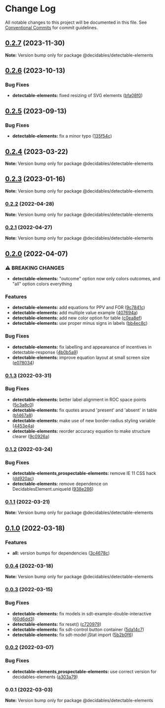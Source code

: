 # Change Log

All notable changes to this project will be documented in this file.
See [Conventional Commits](https://conventionalcommits.org) for commit guidelines.

## [0.2.7](https://github.com/decidables/decidables/compare/@decidables/detectable-elements@0.2.6...@decidables/detectable-elements@0.2.7) (2023-11-30)

**Note:** Version bump only for package @decidables/detectable-elements





## [0.2.6](https://github.com/decidables/decidables/compare/@decidables/detectable-elements@0.2.5...@decidables/detectable-elements@0.2.6) (2023-10-13)


### Bug Fixes

* **detectable-elements:** fixed resizing of SVG elements ([bfa08f0](https://github.com/decidables/decidables/commit/bfa08f09e288153d9b0e5b0086f3fdfee64252f3))



## [0.2.5](https://github.com/decidables/decidables/compare/@decidables/detectable-elements@0.2.4...@decidables/detectable-elements@0.2.5) (2023-09-13)


### Bug Fixes

* **detectable-elements:** fix a minor typo ([135f54c](https://github.com/decidables/decidables/commit/135f54c7cf3a4b03d26630ac443887c5faffc89d))



## [0.2.4](https://github.com/decidables/decidables/compare/@decidables/detectable-elements@0.2.3...@decidables/detectable-elements@0.2.4) (2023-03-22)

**Note:** Version bump only for package @decidables/detectable-elements





## [0.2.3](https://github.com/decidables/decidables/compare/@decidables/detectable-elements@0.2.2...@decidables/detectable-elements@0.2.3) (2023-01-16)

**Note:** Version bump only for package @decidables/detectable-elements





### [0.2.2](https://github.com/decidables/decidables/compare/@decidables/detectable-elements@0.2.1...@decidables/detectable-elements@0.2.2) (2022-04-28)

**Note:** Version bump only for package @decidables/detectable-elements





### [0.2.1](https://github.com/decidables/decidables/compare/@decidables/detectable-elements@0.2.0...@decidables/detectable-elements@0.2.1) (2022-04-27)

**Note:** Version bump only for package @decidables/detectable-elements





## [0.2.0](https://github.com/decidables/decidables/compare/@decidables/detectable-elements@0.1.3...@decidables/detectable-elements@0.2.0) (2022-04-07)


### ⚠ BREAKING CHANGES

* **detectable-elements:** "outcome" option now only colors outcomes, and "all" option colors everything

### Features

* **detectable-elements:** add equations for PPV and FOR ([9c7841c](https://github.com/decidables/decidables/commit/9c7841ceede9c553a9bfa0b6cfe685d65b8bdc03))
* **detectable-elements:** add multiple value example ([407694a](https://github.com/decidables/decidables/commit/407694a884ead989ffeb1b1fd3dfa4436705d653))
* **detectable-elements:** add new color option for table ([c0ea8ef](https://github.com/decidables/decidables/commit/c0ea8ef619816eb2f5d6ebcc0e64aefa9e871df7))
* **detectable-elements:** use proper minus signs in labels ([bb4ec8c](https://github.com/decidables/decidables/commit/bb4ec8cf28465fa1ce452e5a77d459a4a04fd976))


### Bug Fixes

* **detectable-elements:** fix labelling and appeareance of incentives in detectable-response ([4b0b5a9](https://github.com/decidables/decidables/commit/4b0b5a9fc294672fc0610d5489231dbc6e363850))
* **detectable-elements:** improve equation layout at small screen size ([e078034](https://github.com/decidables/decidables/commit/e07803402880ece793947d0dd4c87747b6ff7f06))



### [0.1.3](https://github.com/decidables/decidables/compare/@decidables/detectable-elements@0.1.2...@decidables/detectable-elements@0.1.3) (2022-03-31)


### Bug Fixes

* **detectable-elements:** better label alignment in ROC space points ([5c3a8c0](https://github.com/decidables/decidables/commit/5c3a8c0657160e4f1a4bf31c88f939f6ab9829c9))
* **detectable-elements:** fix quotes around 'present' and 'absent' in table ([b1467a8](https://github.com/decidables/decidables/commit/b1467a8e58bdd8f6c3fef2cfaca43b241e3efc59))
* **detectable-elements:** make use of new border-radius styling variable ([4453e4a](https://github.com/decidables/decidables/commit/4453e4a1a135906808f8e74cbb14396a31d31b8a))
* **detectable-elements:** reorder accuracy equation to make structure clearer ([9c0926a](https://github.com/decidables/decidables/commit/9c0926ae73af94005e18b0dab3459632209b6331))



### [0.1.2](https://github.com/decidables/decidables/compare/@decidables/detectable-elements@0.1.1...@decidables/detectable-elements@0.1.2) (2022-03-24)


### Bug Fixes

* **detectable-elements,prospectable-elements:** remove IE 11 CSS hack ([dd920ac](https://github.com/decidables/decidables/commit/dd920ac9934cc74a4303a9753771818273aecf71))
* **detectable-elements:** remove dependence on DecidablesElement.uniqueId ([938e286](https://github.com/decidables/decidables/commit/938e286521cac27302716c63fdcb3fec2d078031))



### [0.1.1](https://github.com/decidables/decidables/compare/@decidables/detectable-elements@0.1.0...@decidables/detectable-elements@0.1.1) (2022-03-21)

**Note:** Version bump only for package @decidables/detectable-elements





## [0.1.0](https://github.com/decidables/decidables/compare/@decidables/detectable-elements@0.0.4...@decidables/detectable-elements@0.1.0) (2022-03-18)


### Features

* **all:** version bumps for dependencies ([3c4678c](https://github.com/decidables/decidables/commit/3c4678cb8753cac592feeaa646dd57b7ec622536))



### [0.0.4](https://github.com/decidables/decidables/compare/@decidables/detectable-elements@0.0.3...@decidables/detectable-elements@0.0.4) (2022-03-18)

**Note:** Version bump only for package @decidables/detectable-elements





### [0.0.3](https://github.com/decidables/decidables/compare/@decidables/detectable-elements@0.0.2...@decidables/detectable-elements@0.0.3) (2022-03-15)


### Bug Fixes

* **detectable-elements:** fix models in sdt-example-double-interactive ([60d6dd3](https://github.com/decidables/decidables/commit/60d6dd3ed7382ef37201dafd9128c83bf21c7468))
* **detectable-elements:** fix reset() ([c720979](https://github.com/decidables/decidables/commit/c72097968f06c3ff82e2bfb390335d28764d5274))
* **detectable-elements:** fix sdt-control button container ([5da14c7](https://github.com/decidables/decidables/commit/5da14c731b0b108a2da0d262e2ae578aa70d482c))
* **detectable-elements:** fix sdt-model jStat import ([5b2b0f6](https://github.com/decidables/decidables/commit/5b2b0f61dc2eb7f3c064676c5bbdcbc8a75b0c64))



### [0.0.2](https://github.com/decidables/decidables/compare/@decidables/detectable-elements@0.0.1...@decidables/detectable-elements@0.0.2) (2022-03-07)


### Bug Fixes

* **detectable-elements,prospectable-elements:** use correct version for decidables-elements ([a303a79](https://github.com/decidables/decidables/commit/a303a795ee0039ae85c06e035248df402e543f2a))



### 0.0.1 (2022-03-03)

**Note:** Version bump only for package @decidables/detectable-elements
